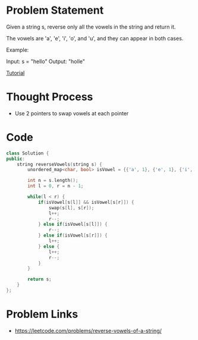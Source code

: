 # Problem Statement
Given a string s, reverse only all the vowels in the string and return it.

The vowels are 'a', 'e', 'i', 'o', and 'u', and they can appear in both cases.

Example:

Input: s = "hello"
Output: "holle"

[Tutorial](https://www.youtube.com/watch?v=hgtH9FIZrOE&list=PL-Jc9J83PIiE-TR27GB7V5TBLQRT5RnSl&index=25)

# Thought Process
- Use 2 pointers to swap vowels at each pointer

# Code
```cpp
class Solution {
public:
    string reverseVowels(string s) {
        unordered_map<char, bool> isVowel = {{'a', 1}, {'e', 1}, {'i', 1}, {'o', 1}, {'u', 1}, {'A', 1}, {'E', 1}, {'I', 1}, {'O', 1}, {'U', 1}};

        int n = s.length();
        int l = 0, r = n - 1;

        while(l < r) {
            if(isVowel[s[l]] && isVowel[s[r]]) {
                swap(s[l], s[r]);
                l++;
                r--;
            } else if(isVowel[s[l]]) {
                r--;
            } else if(isVowel[s[r]]) {
                l++;
            } else {
                l++;
                r--;
            }
        }

        return s;
    }
};
```

# Problem Links
- https://leetcode.com/problems/reverse-vowels-of-a-string/
